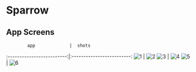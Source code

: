 # Sparrow

## App Screens

            app             |  shots
:-------------------------:|:-------------------------:
![1](./appScreenShots/1.png) | ![2](./appScreenShots/2.png)
![3](./appScreenShots/3.png) | ![4](./appScreenShots/4.png)
![5](./appScreenShots/5.png) | ![6](./appScreenShots/6.png)






